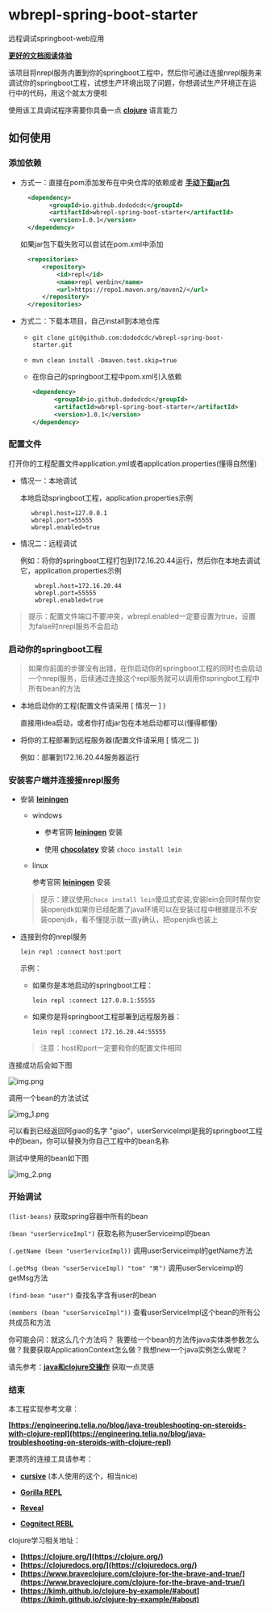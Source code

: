 # wbrepl-spring-boot-starter


远程调试springboot-web应用

__[更好的文档阅读体验](https://dododcdc.github.io/wbrepl-spring-boot-starter/)__

该项目将nrepl服务内置到你的springboot工程中，然后你可通过连接nrepl服务来调试你的springboot工程，试想生产环境出现了问题，你想调试生产环境正在运行中的代码，用这个就太方便啦

使用该工具调试程序需要你具备一点 __[clojure](https://clojure.org/index)__ 语言能力

## 如何使用

### 添加依赖

* 方式一：直接在pom添加发布在中央仓库的依赖或者
  __[手动下载jar包](https://repo1.maven.org/maven2/io/github/dododcdc/wbrepl-spring-boot-starter/)__
  ```xml
    <dependency>
          <groupId>io.github.dododcdc</groupId>
          <artifactId>wbrepl-spring-boot-starter</artifactId>
          <version>1.0.1</version>
    </dependency>

  ```

  如果jar包下载失败可以尝试在pom.xml中添加

  ```xml
    <repositories>
        <repository>
            <id>repl</id>
            <name>repl wenbin</name>
            <url>https://repo1.maven.org/maven2/</url>
        </repository>
    </repositories>
  ```

* 方式二：下载本项目，自己install到本地仓库

  * `git clone git@github.com:dododcdc/wbrepl-spring-boot-starter.git`
  * `mvn clean install -Dmaven.test.skip=true`
  * 在你自己的springboot工程中pom.xml引入依赖

    ```xml
    <dependency>
          <groupId>io.github.dododcdc</groupId>
          <artifactId>wbrepl-spring-boot-starter</artifactId>
          <version>1.0.1</version>
    </dependency>
    ```

### 配置文件
打开你的工程配置文件application.yml或者application.properties(懂得自然懂)
* 情况一：本地调试

  本地启动springboot工程，application.properties示例

  ```properties
     wbrepl.host=127.0.0.1
     wbrepl.port=55555
     wbrepl.enabled=true
  ```

* 情况二：远程调试

  例如：将你的springboot工程打包到172.16.20.44运行，然后你在本地去调试它，application.properties示例

     ```properties
         wbrepl.host=172.16.20.44
         wbrepl.port=55555
         wbrepl.enabled=true
     ```



> 提示：配置文件端口不要冲突，wbrepl.enabled一定要设置为true，设置为false时nrepl服务不会启动

### 启动你的springboot工程

> 如果你前面的步骤没有出错，在你启动你的springboot工程的同时也会启动一个nrepl服务，后续通过连接这个repl服务就可以调用你springbot工程中所有bean的方法

* 本地启动你的工程(配置文件请采用 [ 情况一 ] )

  直接用idea启动，或者你打成jar包在本地启动都可以(懂得都懂)

* 将你的工程部署到远程服务器(配置文件请采用 [ 情况二 ])

  例如：部署到172.16.20.44服务器运行

### 安装客户端并连接接nrepl服务

* 安装 __[leiningen](https://leiningen.org/)__
    * windows

        * 参考官网  __[leiningen](https://leiningen.org/)__ 安装

        * 使用 __[chocolatey](https://chocolatey.org/install)__ 安装 ```choco install lein```

    * linux

      参考官网 __[leiningen](https://leiningen.org/)__  安装

  > 提示：建议使用`choco install lein`傻瓜式安装,安装lein会同时帮你安装openjdk如果你已经配置了java环境可以在安装过程中根据提示不安装openjdk，看不懂提示就一直y确认，把openjdk也装上

* 连接到你的nrepl服务

  `lein repl :connect host:port`

  示例：

  * 如果你是本地启动的springboot工程：

     `lein repl :connect 127.0.0.1:55555`

  * 如果你是将springboot工程部署到远程服务器：
  
    `lein repl :connect 172.16.20.44:55555`

  > 注意：host和port一定要和你的配置文件相同

连接成功后会如下图

![img.png](img.png)

调用一个bean的方法试试

![img_1.png](img_1.png)

可以看到已经返回阿giao的名字 "giao"，userServiceImpl是我的springboot工程中的bean，你可以替换为你自己工程中的bean名称

测试中使用的bean如下图

![img_2.png](img_2.png)

### 开始调试
`(list-beans)` 获取spring容器中所有的bean

`(bean "userServiceImpl")` 获取名称为userServiceimpl的bean

`(.getName (bean "userServiceImpl))` 调用userServiceimpl的getName方法

`(.getMsg (bean "userServiceImpl) "tom" "男")` 调用userServiceimpl的getMsg方法

`(find-bean "user")` 查找名字含有user的bean

`(members (bean "userServiceImpl"))` 查看userServiceImpl这个bean的所有公共成员和方法

你可能会问：就这么几个方法吗？ 我要给一个bean的方法传java实体类参数怎么做？我要获取ApplicationContext怎么做？我想new一个java实例怎么做呢？

请先参考：__[java和clojure交操作](https://clojure.org/reference/java_interop)__ 获取一点灵感

### 结束
本工程实现参考文章：

__[https://engineering.telia.no/blog/java-troubleshooting-on-steroids-with-clojure-repl](https://engineering.telia.no/blog/java-troubleshooting-on-steroids-with-clojure-repl)__

更漂亮的连接工具请参考：
* __[cursive](https://cursive-ide.com/userguide/repl.html)__ (本人使用的这个，相当nice)

* __[Gorilla REPL](http://gorilla-repl.org/)__

* __[Reveal](https://vlaaad.github.io/reveal/)__

* __[Cognitect REBL](https://docs.datomic.com/cloud/other-tools/REBL.html)__

clojure学习相关地址：
* __[https://clojure.org/](https://clojure.org/)__
* __[https://clojuredocs.org/](https://clojuredocs.org/)__
* __[https://www.braveclojure.com/clojure-for-the-brave-and-true/](https://www.braveclojure.com/clojure-for-the-brave-and-true/)__
* __[https://kimh.github.io/clojure-by-example/#about](https://kimh.github.io/clojure-by-example/#about)__


